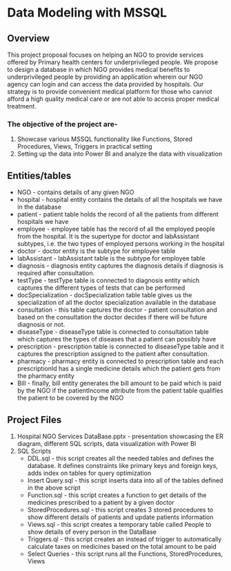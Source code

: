 # Data Modeling with MSSQL

## Overview

This project proposal focuses on helping an NGO to provide services offered by Primary health centers for underprivileged people. We propose to design a database in which NGO provides medical benefits to underprivileged people by providing an application wherein our NGO agency can login and can access the data provided by hospitals. Our strategy is to provide convenient medical platform for those who cannot afford a high quality medical care or are not able to access proper medical treatment.

### The objective of the project are-
1. Showcase various MSSQL functionality like Functions, Stored Procedures, Views, Triggers in practical setting
2. Setting up the data into Power BI and analyze the data with visualization

## Entities/tables
- NGO - contains details of any given NGO
- hospital - hospital entity contains the details of all the hospitals we have in the database
- patient - patient table holds the record of all the patients from different hospitals we have
- employee - employee table has the record of all the employed people from the hospital. It is the supertype for doctor and labAssistant subtypes, i.e. the two types of employed persons working in the hospital
- doctor - doctor entity is the subtype for employee table
- labAssistant - labAssistant table is the subtype for employee table
- diagnosis - diagnosis entity captures the diagnosis details if diagnosis is required after consultation.
- testType - testType table is connected to diagnosis entity which captures the different types of tests that can be performed
- docSpecialization - docSpecialization table table gives us the specialization of all the doctor specialization available in the database
- consultation - this table captures the doctor - patient consultation and based on the consultation the doctor decides if there will be future diagnosis or not.
- diseaseType - diseaseType table is connected to consultation table which captures the types of diseases that a patient can possibly have
- prescription - prescription table is connected to diseaseType table and it captures the prescription assigned to the patient after consultation.
- pharmacy - pharmacy entity is connected to prescription table and each prescriptionId has a single medicine details which the patient gets from the pharmacy entity
- Bill - finally, bill entity generates the bill amount to be paid which is paid by the NGO if the patientIncome attribute from the patient table qualifies the patient to be covered by the NGO

## Project Files
1. Hospital NGO Services DataBase.pptx - presentation showcasing the ER diagram, different SQL scripts, data visualization with Power BI
2. SQL Scripts
    - DDL.sql - this script creates all the needed tables and defines the database. It defines constraints like primary keys and foreign keys, adds index on tables for query optimization
    - Insert Query.sql - this script inserts data into all of the tables defined in the above script
    - Function.sql - this script creates a function to get details of the medicines prescribed to a patient by a given doctor
    - StoredProcedures.sql - this script creates 3 stored procedures to show different details of patients and update patients information
    - Views.sql - this script creates a temporary table called People to show details of every person in the DataBase
    - Triggers.ql - this script creates an instead of trigger to automatically calculate taxes on medicines based on the total amount to be paid
    - Select Queries - this script runs all the Functions, StoredProcedures, Views
